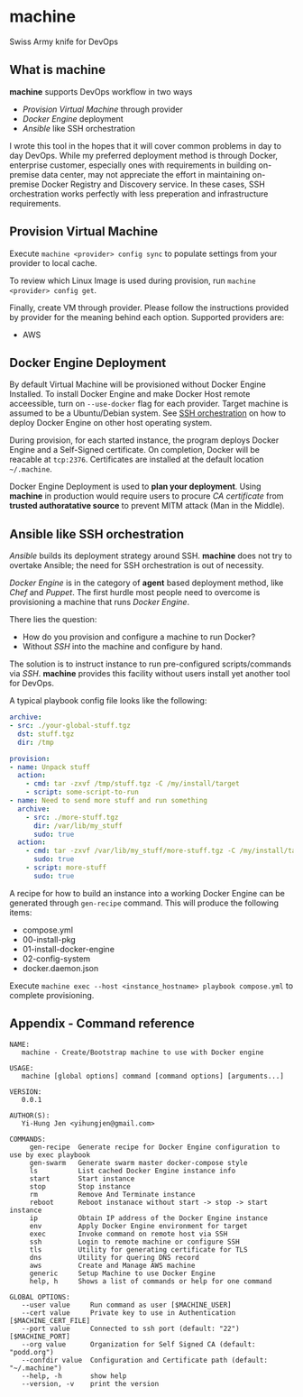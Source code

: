# machine
Swiss Army knife for DevOps

## What is machine
**machine** supports DevOps workflow in two ways
- *Provision Virtual Machine* through provider
- *Docker Engine* deployment
- *Ansible* like SSH orchestration

I wrote this tool in the hopes that it will cover common problems in day to
day DevOps.  While my preferred deployment method is through Docker, enterprise
customer, especially ones with requirements in building on-premise data center,
may not appreciate the effort in maintaining on-premise Docker Registry and
Discovery service.  In these cases, SSH orchestration works perfectly with
less preperation and infrastructure requirements.

## Provision Virtual Machine
Execute `machine <provider> config sync` to populate settings from your
provider to local cache.

To review which Linux Image is used during provision, run
`machine <provider> config get`.

Finally, create VM through provider.  Please follow the instructions provided
by provider for the meaning behind each option.  Supported providers are:
- AWS

## Docker Engine Deployment
By default Virtual Machine will be provisioned without Docker Engine Installed.
To install Docker Engine and make Docker Host remote acceessible, turn on
`--use-docker` flag for each provider.  Target machine is assumed to be a
Ubuntu/Debian system. See [SSH orchestration](#ansible-linke-ssh-orchestration)
on how to deploy Docker Engine on other host operating system.

During provision, for each started instance, the program deploys Docker Engine
and a Self-Signed certificate.  On completion, Docker will be reacable
at `tcp:2376`.  Certificates are installed at the default location
`~/.machine`.

Docker Engine Deployment is used to **plan your deployment**.  Using
**machine** in production would require users to procure *CA certificate* from
**trusted authoratative source** to prevent MITM attack (Man in the Middle).

## Ansible like SSH orchestration
*Ansible* builds its deployment strategy around SSH.  **machine** does not
try to overtake Ansible; the need for SSH orchestration is out of necessity.

*Docker Engine* is in the category of **agent** based deployment method, like
*Chef* and *Puppet*.  The first hurdle most people need to overcome is
provisioning a machine that runs *Docker Engine*.

There lies the question:
- How do you provision and configure a machine to run Docker?
- Without *SSH* into the machine and configure by hand.

The solution is to instruct instance to run pre-configured scripts/commands via
*SSH*. **machine** provides this facility without users install yet another
tool for DevOps.

A typical playbook config file looks like the following:
```yaml
archive:
- src: ./your-global-stuff.tgz
  dst: stuff.tgz
  dir: /tmp

provision:
- name: Unpack stuff
  action:
    - cmd: tar -zxvf /tmp/stuff.tgz -C /my/install/target
    - script: some-script-to-run
- name: Need to send more stuff and run something
  archive:
    - src: ./more-stuff.tgz
      dir: /var/lib/my_stuff
      sudo: true
  action:
    - cmd: tar -zxvf /var/lib/my_stuff/more-stuff.tgz -C /my/install/target
      sudo: true
    - script: more-stuff
      sudo: true
```

A recipe for how to build an instance into a working Docker Engine can be
generated through `gen-recipe` command.  This will produce the following items:
- compose.yml
- 00-install-pkg
- 01-install-docker-engine
- 02-config-system
- docker.daemon.json

Execute `machine exec --host <instance_hostname> playbook compose.yml` to
complete provisioning.

## Appendix - Command reference
```
NAME:
   machine - Create/Bootstrap machine to use with Docker engine

USAGE:
   machine [global options] command [command options] [arguments...]

VERSION:
   0.0.1

AUTHOR(S):
   Yi-Hung Jen <yihungjen@gmail.com>

COMMANDS:
     gen-recipe  Generate recipe for Docker Engine configuration to use by exec playbook
     gen-swarm   Generate swarm master docker-compose style
     ls          List cached Docker Engine instance info
     start       Start instance
     stop        Stop instance
     rm          Remove And Terminate instance
     reboot      Reboot instanace without start -> stop -> start instance
     ip          Obtain IP address of the Docker Engine instance
     env         Apply Docker Engine environment for target
     exec        Invoke command on remote host via SSH
     ssh         Login to remote machine or configure SSH
     tls         Utility for generating certificate for TLS
     dns         Utility for quering DNS record
     aws         Create and Manage AWS machine
     generic     Setup Machine to use Docker Engine
     help, h     Shows a list of commands or help for one command

GLOBAL OPTIONS:
   --user value     Run command as user [$MACHINE_USER]
   --cert value     Private key to use in Authentication [$MACHINE_CERT_FILE]
   --port value     Connected to ssh port (default: "22") [$MACHINE_PORT]
   --org value      Organization for Self Signed CA (default: "podd.org")
   --confdir value  Configuration and Certificate path (default: "~/.machine")
   --help, -h       show help
   --version, -v    print the version
```
